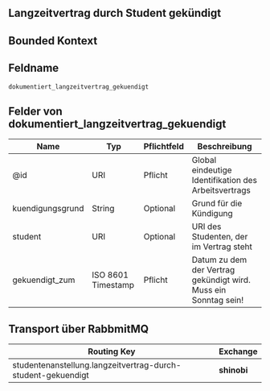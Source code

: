 ## Langzeitvertrag durch Student gekündigt

## Bounded Kontext

## Feldname

`dokumentiert_langzeitvertrag_gekuendigt`

## Felder von dokumentiert_langzeitvertrag_gekuendigt

| Name | Typ  | Pflichtfeld  | Beschreibung |
|---|---|---|---|
| @id | URI | Pflicht  | Global eindeutige Identifikation des Arbeitsvertrags |
| kuendigungsgrund | String	 | Optional | Grund für die Kündigung |
| student | URI | Optional | URI des Studenten, der im Vertrag steht |
| gekuendigt_zum | ISO 8601 Timestamp | Pflicht | Datum zu dem der Vertrag gekündigt wird. Muss ein Sonntag sein! |

## Transport über RabbmitMQ

| Routing Key  | Exchange  |
|---|---|
| studentenanstellung.langzeitvertrag-durch-student-gekuendigt | **shinobi**  |
